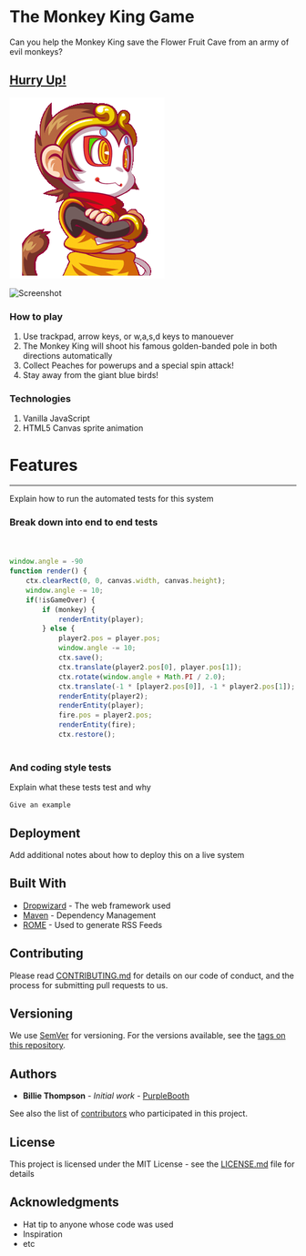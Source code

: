 # The Monkey King Game

Can you help the Monkey King save the Flower Fruit Cave from an army of evil monkeys?

## [Hurry Up!](https://monkey-king-game.firebaseapp.com)  
![mascot](newGame/img/Webp.net-gifmaker.gif)

![Screenshot](
       newGame/img/monkeyscreen3.png
      )


### How to play

1. Use trackpad, arrow keys, or w,a,s,d keys to manouever
2. The Monkey King will shoot his famous golden-banded pole in both directions automatically
3. Collect Peaches for powerups and a special spin attack!
4. Stay away from the giant blue birds!

### Technologies

1. Vanilla JavaScript
2. HTML5 Canvas sprite animation

# Features
-------------

Explain how to run the automated tests for this system

### Break down into end to end tests

```javaScript


window.angle = -90
function render() {
    ctx.clearRect(0, 0, canvas.width, canvas.height);
    window.angle -= 10; 
    if(!isGameOver) {
        if (monkey) {
            renderEntity(player);
        } else {
            player2.pos = player.pos;
            window.angle -= 10;
            ctx.save();
            ctx.translate(player2.pos[0], player.pos[1]);
            ctx.rotate(window.angle + Math.PI / 2.0);
            ctx.translate(-1 * [player2.pos[0]], -1 * player2.pos[1]);
            renderEntity(player2);
            renderEntity(player);
            fire.pos = player2.pos;
            renderEntity(fire);
            ctx.restore();
            
 ```

### And coding style tests

Explain what these tests test and why

```
Give an example
```

## Deployment

Add additional notes about how to deploy this on a live system

## Built With

* [Dropwizard](http://www.dropwizard.io/1.0.2/docs/) - The web framework used
* [Maven](https://maven.apache.org/) - Dependency Management
* [ROME](https://rometools.github.io/rome/) - Used to generate RSS Feeds

## Contributing

Please read [CONTRIBUTING.md](https://gist.github.com/PurpleBooth/b24679402957c63ec426) for details on our code of conduct, and the process for submitting pull requests to us.

## Versioning

We use [SemVer](http://semver.org/) for versioning. For the versions available, see the [tags on this repository](https://github.com/your/project/tags). 

## Authors

* **Billie Thompson** - *Initial work* - [PurpleBooth](https://github.com/PurpleBooth)

See also the list of [contributors](https://github.com/your/project/contributors) who participated in this project.

## License

This project is licensed under the MIT License - see the [LICENSE.md](LICENSE.md) file for details

## Acknowledgments

* Hat tip to anyone whose code was used
* Inspiration
* etc
